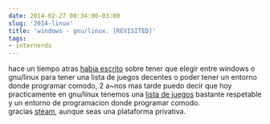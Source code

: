 ```yaml
---  
date: 2014-02-27 00:34:00-03:00  
slug: '2014-linux'  
title: 'windows - gnu/linux. [REVISITED]'  
tags:  
- internerds  
---  
```

  
hace un tiempo atras [habia escrito](https://github.com/lvm/lvm.github.io/blob/master/_posts/2012-03-08-2012-linux.markdown) sobre tener que elegir entre windows o gnu/linux para tener una lista de juegos decentes o poder tener un entorno donde programar comodo, 2 a~nos mas tarde puedo decir que hoy practicamente en gnu/linux tenemos una [lista de juegos](http://steamdb.info/linux/) bastante respetable y un entorno de programacion donde programar comodo.  
gracias [steam](http://store.steampowered.com), aunque seas una plataforma privativa.
